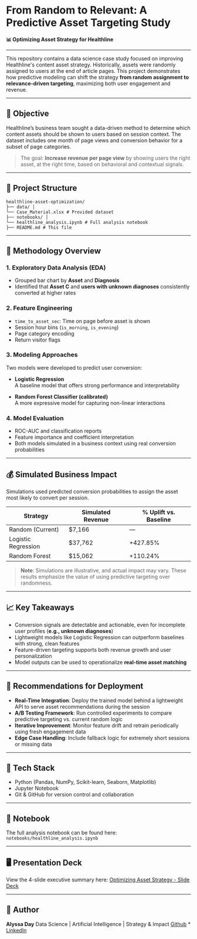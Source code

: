 # From Random to Relevant: A Predictive Asset Targeting Study
**📊 Optimizing Asset Strategy for Healthline**

---

This repository contains a data science case study focused on improving Healthline's content asset strategy. Historically, assets were randomly assigned to users at the end of article pages. This project demonstrates how predictive modeling can shift the strategy **from random assignment to relevance-driven targeting**, maximizing both user engagement and revenue.

---

## 🎯 Objective

Healthline’s business team sought a data-driven method to determine which content assets should be shown to users based on session context. The dataset includes one month of page views and conversion behavior for a subset of page categories.

> The goal: **Increase revenue per page view** by showing users the right asset, at the right time, based on behavioral and contextual signals.

---

## 📁 Project Structure

```plaintext
healthline-asset-optimization/
├── data/ │
└── Case_Material.xlsx # Provided dataset
├── notebooks/ │
└── healthline_analysis.ipynb # Full analysis notebook
├── README.md # This file
```

---

## 🧪 Methodology Overview

### 1. Exploratory Data Analysis (EDA)
- Grouped bar chart by **Asset** and **Diagnosis**
- Identified that **Asset C** and **users with unknown diagnoses** consistently converted at higher rates
  
### 2. Feature Engineering
- `time_to_asset_sec`: Time on page before asset is shown
- Session hour bins (`is_morning`, `is_evening`)
- Page category encoding
- Return visitor flags

### 3. Modeling Approaches
Two models were developed to predict user conversion:

- **Logistic Regression**  
  A baseline model that offers strong performance and interpretability

- **Random Forest Classifier (calibrated)**  
  A more expressive model for capturing non-linear interactions

### 4. Model Evaluation
- ROC-AUC and classification reports
- Feature importance and coefficient interpretation
- Both models simulated in a business context using real conversion probabilities

---

## 💰 Simulated Business Impact

Simulations used predicted conversion probabilities to assign the asset most likely to convert per session.

| Strategy | Simulated Revenue | % Uplift vs. Baseline |
|----------|-------------------|------------------------|
| Random (Current) | \$7,166 | — |
| Logistic Regression | \$37,762 | +427.85% |
| Random Forest | \$15,062 | +110.24% |

> **Note**: Simulations are illustrative, and actual impact may vary. These results emphasize the value of using predictive targeting over randomness.

---

## 📈 Key Takeaways

- Conversion signals are detectable and actionable, even for incomplete user profiles (**e.g., unknown diagnoses**)
- Lightweight models like Logistic Regression can outperform baselines with strong, clean features
- Feature-driven targeting supports both revenue growth and user personalization
- Model outputs can be used to operationalize **real-time asset matching**

---

## 🧭 Recommendations for Deployment

- **Real-Time Integration**: Deploy the trained model behind a lightweight API to serve asset recommendations during the session
- **A/B Testing Framework**: Run controlled experiments to compare predictive targeting vs. current random logic
- **Iterative Improvement**: Monitor feature drift and retrain periodically using fresh engagement data
- **Edge Case Handling**: Include fallback logic for extremely short sessions or missing data

---

## 🔧 Tech Stack

- Python (Pandas, NumPy, Scikit-learn, Seaborn, Matplotlib)
- Jupyter Notebook
- Git & GitHub for version control and collaboration

---

## 📓 Notebook

The full analysis notebook can be found here: ```notebooks/healthline_analysis.ipynb```

---

## 🖥️ Presentation Deck

View the 4-slide executive summary here: [Optimizing Asset Strategy - Slide Deck]([link_here](https://www.canva.com/design/DAGssqJldq4/cCYKavNmBDyKxfZ1Yn9vLA/edit?ui=eyJBIjp7fX0))

---

## 👤 Author

**Alyssa Day**
Data Science | Artificial Intelligence | Strategy & Impact
[Github](https://github.com/alyssaday01) * [LinkedIn](https://www.linkedin.com/in/alyssaday01/)
